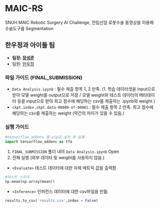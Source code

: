 # MAIC-RS
SNUH MAIC Robotic Surgery AI Challenge, 전립선암 로봇수술 동영상을 이용해 수술도구를 Segmentation

## 한우정과 아이들 팀
- **팀장:  [장성준](https://github.com/junnei)**
- 팀원: [한우정](https://github.com/dnwjddl)


### 파일 가이드 (FINAL_SUBMISSION)
- ```Data Analysis.ipynb``` : 필수 제출 항목 1, 2 만족. (1. 학습 데이터셋을 input으로 받아 모델 weight를 output으로 저장 / 모델 weight와 테스트 데이터의 메타데이터 등을 input으로 받아 최고 점수에 해당하는 csv를 제출하는 .ipynb와 weight )
- ```ckpt.index``` ,```ckpt.data-00000-of-00001``` : 필수 제출 항목 2 만족. 최고 점수에 해당하는 csv를 제출하는 weight (약간의 차이가 있을 수 있음.)


### 실행 가이드

```python
#tensorflow_addons 를 pip로 설치 후 실행.
import tensorflow_addons as tfa
```

1. ```FINAL_SUBMISSION``` 폴더 내의 ```Data Analysis.ipynb``` Open
2. 전체 실행 (외부 데이터 및 weight를 사용하지 않음.)
 
 
-  ```<Evaluate>``` 테스트 데이터에 대한 자체 메트릭 값을 출력함

```python
#테스트 스코어
np.mean(np.array(mean))
```

-  ```<Inference>``` 인퍼런스 데이터에 대한 csv파일을 만듦.

```python
results.to_csv('results.csv',index = False)
```
